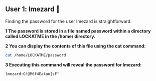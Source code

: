 ## User 1: lmezard 🚩
Finding the password for the user lmezard is straightforward.

**1 The password is stored in a file named password within a directory called LOCKATME in the /home/ directory.**

**2 You can display the contents of this file using the cat command:**

```Bash
cat /home/LOCKATME/password
```

**3 Executing this command will reveal the password for lmezard:**

```bash
lmezard:G!@M6f4Eatau{sF"
```